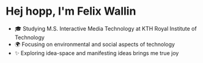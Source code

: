 # Hej hopp, I'm Felix Wallin

- 🎓 Studying M.S. Interactive Media Technology at KTH Royal Institute of Technology
- 🌍 Focusing on environmental and social aspects of technology
- ✨ Exploring idea-space and manifesting ideas brings me true joy
